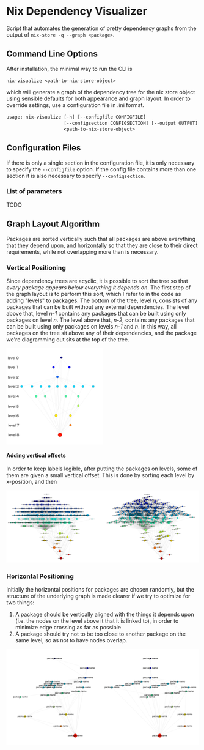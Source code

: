 # Nix Dependency Visualizer

Script that automates the generation of pretty dependency graphs from the output of ``nix-store -q --graph <package>``.

## Command Line Options

After installation, the minimal way to run the CLI is

    nix-visualize <path-to-nix-store-object>

which will generate a graph of the dependency tree for the nix store object using sensible defaults for both appearance and graph layout.  In order to override settings, use a configuration file in .ini format.

    usage: nix-visualize [-h] [--configfile CONFIGFILE]
                         [--configsection CONFIGSECTION] [--output OUTPUT]
                         <path-to-nix-store-object>

## Configuration Files

If there is only a single section in the configuration file, it is only necessary to specify the ``--configfile`` option.  If the config file contains more than one section it is also necessary to specify ``--configsection``.

### List of parameters

TODO

## Graph Layout Algorithm

Packages are sorted vertically such that all packages are above everything that they depend upon, and horizontally so that they are close to their direct requirements, while not overlapping more than is necessary.

### Vertical Positioning

 Since dependency trees are acyclic, it is possible to sort the tree so that *every package appears below everything it depends on*.  The first step of the graph layout is to perform this sort, which I refer to in the code as adding "levels" to packages.  The bottom of the tree, level *n*, consists of any packages that can be built without any external dependencies.  The level above that, level *n-1* contains any packages that can be built using only packages on level *n*.  The level above that, *n-2*, contains any packages that can be built using only packages on levels *n-1* and *n*.  In this way, all packages on the tree sit above any of their dependencies, and the package we're diagramming out sits at the top of the tree.

<img src="images/levels.png" width="50%" align="middle">


#### Adding vertical offsets

In order to keep labels legible, after putting the packages on levels, some of them are given a small vertical offset.  This is done by sorting each level by x-position, and then

<img src="images/sublevels.png">

### Horizontal Positioning

Initially the horizontal positions for packages are chosen randomly, but the structure of the underlying graph is made clearer if we try to optimize for two things:

1. A package should be vertically aligned with the things it depends upon (i.e. the nodes on the level above it that it is linked to), in order to minimize edge crossing as far as possible
2. A package should try not to be too close to another package on the same level, so as not to have nodes overlap.

<img src="images/horizontal.png" align="middle">
